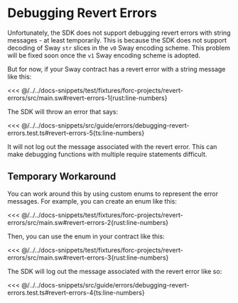 # Debugging Revert Errors

Unfortunately, the SDK does not support debugging revert errors with string messages - at least temporarily. This is because the SDK does not support decoding of Sway `str` slices in the `v0` Sway encoding scheme. This problem will be fixed soon once the `v1` Sway encoding scheme is adopted.

But for now, if your Sway contract has a revert error with a string message like this:

<<< @/../../docs-snippets/test/fixtures/forc-projects/revert-errors/src/main.sw#revert-errors-1{rust:line-numbers}

The SDK will throw an error that says:

<<< @/../../docs-snippets/src/guide/errors/debugging-revert-errors.test.ts#revert-errors-5{ts:line-numbers}

It will not log out the message associated with the revert error. This can make debugging functions with multiple require statements difficult.

## Temporary Workaround

You can work around this by using custom enums to represent the error messages. For example, you can create an enum like this:

<<< @/../../docs-snippets/test/fixtures/forc-projects/revert-errors/src/main.sw#revert-errors-2{rust:line-numbers}

Then, you can use the enum in your contract like this:

<<< @/../../docs-snippets/test/fixtures/forc-projects/revert-errors/src/main.sw#revert-errors-3{rust:line-numbers}

The SDK will log out the message associated with the revert error like so:

<<< @/../../docs-snippets/src/guide/errors/debugging-revert-errors.test.ts#revert-errors-4{ts:line-numbers}
